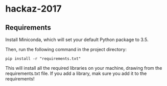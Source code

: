 # hackaz-2017

## Requirements

Install Miniconda, which will set your default Python package to 3.5.

Then, run the following command in the project directory:

```
pip install -r "requirements.txt"
```

This will install all the required libraries on your machine, drawing from the requirements.txt file. If you add a library, mak sure you add it to the requirements!
